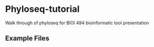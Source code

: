# Phyloseq-tutorial
Walk through of phyloseq for BIOI 494 bioinformatic tool presentation

## Example Files
